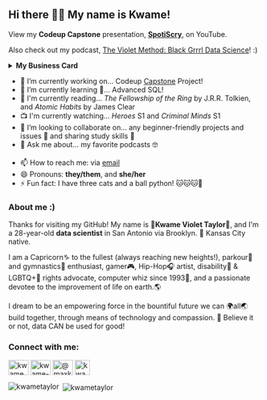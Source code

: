 ## Hi there 👋🏽 My name is Kwame!

View my **Codeup Capstone** presentation, <a href="https://youtu.be/cckOM8Lg9ts"><b>SpotiScry</b></a>, on YouTube.

Also check out my podcast, <a href="https://anchor.fm/the-violet-method">The Violet Method: Black Grrrl Data Science</a>! :)

<details>
  <summary><b>My Business Card</b></summary>

<a target="_blank" href="https://imageshack.com/i/pnmUZI8Kp"><img src="https://imagizer.imageshack.com/v2/640x480q90/923/mUZI8K.png" border="0"></a>
<a target="_blank" href="https://imageshack.com/i/pnXApprAp"><img src="https://imagizer.imageshack.com/v2/640x480q90/923/XApprA.png" border="0"></a>
</details>

<!--
**KwameTaylor/KwameTaylor** is a ✨ _special_ ✨ repository because its `README.md` (this file) appears on your GitHub profile.
🧠🧑🏽‍💻🧑🏽‍🎓🧑🏽‍🦽🏃🏽‍♂️👨🏽‍💻🎒🌻🌸🌍🌎🌏✨💫⚡️🌈🧀☕️🤸🏽‍♂️🏇🏽🎧🎼🎹🎤🎨🎬♟🎯🎮🎰🧩🎸🎺🦽✈️🚀🗽🎡🎢🎠🏠🏡⛺️🌆🏙🌃🖥💻💾🔋💡🔌🧭💸💎🧰⚖️⚙️⛓🧲🔮💉🧬🦠🔑🎁🎉💌📔📓📚📖🧮📎📝💓♑️💯➿🇬🇼🇸🇳🇻🇳🇲🇲🇱🇹🇬🇼🇬🇭🏳️‍🌈

<a target="_blank" href="https://imageshack.com/i/pm5yPg6Pp"><img src="https://imagizer.imageshack.com/v2/640x480q90/922/5yPg6P.png" border="0"></a>
<a target="_blank" href="https://imageshack.com/i/pnymoanVp"><img src="https://imagizer.imageshack.com/v2/640x480q90/923/ymoanV.png" border="0"></a>

<p align="left"> <img src="https://komarev.com/ghpvc/?username=kwametaylor&label=Profile%20views&color=0e75b6&style=flat" alt="kwametaylor" /> </p>

<br>

![My github stats](https://github-readme-stats.vercel.app/api?username=KwameTaylor&show_icons=true&count_private=true)

<p align="left"> <a href="https://twitter.com/kwamevtaylor" target="blank"><img src="https://img.shields.io/twitter/follow/kwamevtaylor?logo=twitter&style=for-the-badge" alt="kwamevtaylor" /></a> </p>


<p align="left"> <a href="https://github.com/ryo-ma/github-profile-trophy"><img src="https://github-profile-trophy.vercel.app/?username=kwametaylor" alt="kwametaylor" /></a> </p>

- 🤔 I’m looking for help with... collecting data for my Bachelorette Predictor project

<a href="https://www.gnu.org/software/bash/" target="_blank"> <img src="https://www.vectorlogo.zone/logos/gnu_bash/gnu_bash-icon.svg" alt="bash" width="40" height="40"/> </a>

-->

- 🔭 I’m currently working on... Codeup <a href="https://github.com/SpotiScryers/SpotiScry">Capstone</a> Project!
- 🌱 I’m currently learning 🧠... Advanced SQL!
- 📖 I'm currently reading... <i>The Fellowship of the Ring</i> by J.R.R. Tolkien, and <i>Atomic Habits</i> by James Clear
- 📺 I'm currently watching... <i>Heroes</i> S1 and <i>Criminal Minds</i> S1
- 👯 I’m looking to collaborate on... any beginner-friendly projects and issues 💌 and sharing study skills 📓
- 💬 Ask me about... my favorite podcasts 🤓
<br><br>
- 📫 How to reach me: via <a href="https://mail.google.com/a/?view=cm&fs=1&to=MaxKwameTaylor@gmail.com">email</a>
- 😄 Pronouns: **they/them**, and **she/her**
- ⚡ Fun fact: I have three cats and a ball python! 🐱🐱🐱🐍

### About me :)
Thanks for visiting my GitHub! My name is 💫**Kwame Violet Taylor**💫, and I'm a 28-year-old **data scientist** in San Antonio via Brooklyn. 🚀 Kansas City native.

I am a Capricorn♑️ to the fullest (always reaching new heights!), parkour🏃 and gymnastics🤸 enthusiast, gamer🎮, Hip-Hop🎧 artist, disability🦽 & LGBTQ+🌈 rights advocate, computer whiz since 1993💾, and a passionate devotee to the improvement of life on earth.🌎

I dream to be an empowering force in the bountiful future we can 🌍all🌏 build together, through means of technology and compassion. 💓 Believe it or not, data CAN be used for good!

<h3 align="left">Connect with me:</h3>
<p align="left">
<a href="https://twitter.com/kwamevtaylor" target="blank"><img align="center" src="https://cdn.jsdelivr.net/npm/simple-icons@3.0.1/icons/twitter.svg" alt="kwamevtaylor" height="30" width="40" /></a>
<a href="https://www.linkedin.com/in/kwame-v-taylor" target="blank"><img align="center" src="https://cdn.jsdelivr.net/npm/simple-icons@3.0.1/icons/linkedin.svg" alt="kwame-v-taylor" height="30" width="40" /></a>
<a href="https://medium.com/kwamevtaylor" target="blank"><img align="center" src="https://cdn.jsdelivr.net/npm/simple-icons@3.0.1/icons/medium.svg" alt="@maxkwametaylor" height="30" width="40" /></a>
<a href="https://dev.to/kwametaylor" target="blank"><img align="center" src="https://cdn4.iconfinder.com/data/icons/logos-and-brands-1/512/84_Dev_logo_logos-512.png" alt="kwametaylor" height="30" /></a>
</p>
<!--
<h3 align="left">Languages and Tools:</h3>
<p align="left"> <a href="https://git-scm.com/" target="_blank"> <img src="https://www.vectorlogo.zone/logos/git-scm/git-scm-icon.svg" alt="git" width="40" height="40"/> </a> <a href="https://www.w3.org/html/" target="_blank"> <img src="https://devicons.github.io/devicon/devicon.git/icons/html5/html5-original-wordmark.svg" alt="html5" width="40" height="40"/> </a> <a href="https://www.adobe.com/in/products/illustrator.html" target="_blank"> <img src="https://www.vectorlogo.zone/logos/adobe_illustrator/adobe_illustrator-icon.svg" alt="illustrator" width="40" height="40"/> </a> <a href="https://www.java.com" target="_blank"> <img src="https://devicons.github.io/devicon/devicon.git/icons/java/java-original-wordmark.svg" alt="java" width="40" height="40"/> </a> <a href="https://www.mysql.com/" target="_blank"> <img src="https://devicons.github.io/devicon/devicon.git/icons/mysql/mysql-original-wordmark.svg" alt="mysql" width="40" height="40"/> </a> <a href="https://www.photoshop.com/en" target="_blank"> <img src="https://devicons.github.io/devicon/devicon.git/icons/photoshop/photoshop-plain.svg" alt="photoshop" width="40" height="40"/> </a> <a href="https://www.python.org" target="_blank"> <img src="https://devicons.github.io/devicon/devicon.git/icons/python/python-original.svg" alt="python" width="40" height="40"/> </a> <a href="https://scikit-learn.org/" target="_blank"> <img src="https://upload.wikimedia.org/wikipedia/commons/0/05/Scikit_learn_logo_small.svg" alt="scikit_learn" width="40" height="40"/> </a> <a href="https://unity.com/" target="_blank"> <img src="https://www.vectorlogo.zone/logos/unity3d/unity3d-icon.svg" alt="unity" width="40" height="40"/> </a> </p>
-->
<p><img align="left" src="https://github-readme-stats.vercel.app/api/top-langs?username=kwametaylor&show_icons=true&locale=en&layout=compact" alt="kwametaylor" /></p>

<p>&nbsp;<img align="center" src="https://github-readme-stats.vercel.app/api?username=kwametaylor&show_icons=true&&count_private=true&locale=en" alt="kwametaylor" /></p>
